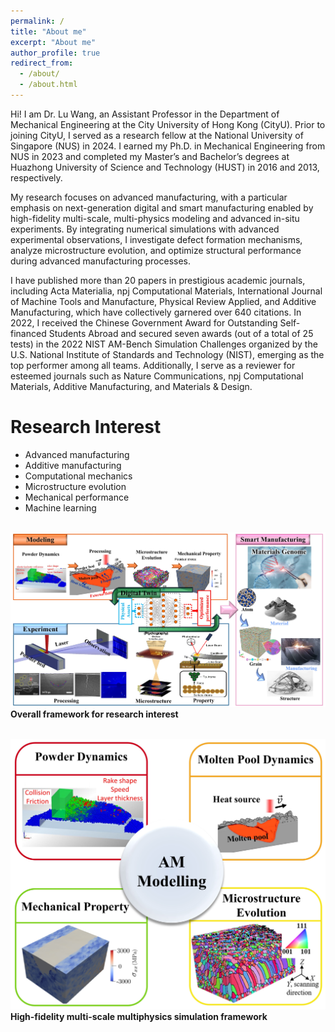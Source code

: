 ```yaml
---
permalink: /
title: "About me"
excerpt: "About me"
author_profile: true
redirect_from: 
  - /about/
  - /about.html
---
```


Hi! I am Dr. Lu Wang, an Assistant Professor in the Department of Mechanical Engineering at the City University of Hong Kong (CityU). Prior to joining CityU, I served as a research fellow at the National University of Singapore (NUS) in 2024. I earned my Ph.D. in Mechanical Engineering from NUS in 2023 and completed my Master’s and Bachelor’s degrees at Huazhong University of Science and Technology (HUST) in 2016 and 2013, respectively.

My research focuses on advanced manufacturing, with a particular emphasis on next-generation digital and smart manufacturing enabled by high-fidelity multi-scale, multi-physics modeling and advanced in-situ experiments. By integrating numerical simulations with advanced experimental observations, I investigate defect formation mechanisms, analyze microstructure evolution, and optimize structural performance during advanced manufacturing processes.

I have published more than 20 papers in prestigious academic journals, including Acta Materialia, npj Computational Materials, International Journal of Machine Tools and Manufacture, Physical Review Applied, and Additive Manufacturing, which have collectively garnered over 640 citations. In 2022, I received the Chinese Government Award for Outstanding Self-financed Students Abroad and secured seven awards (out of a total of 25 tests) in the 2022 NIST AM-Bench Simulation Challenges organized by the U.S. National Institute of Standards and Technology (NIST), emerging as the top performer among all teams. Additionally, I serve as a reviewer for esteemed journals such as Nature Communications, npj Computational Materials, Additive Manufacturing, and Materials & Design.


Research Interest
======
* Advanced manufacturing
* Additive manufacturing
* Computational mechanics
* Microstructure evolution
* Mechanical performance
* Machine learning

<br/><img src='/images/Overall.jpg'>
**Overall framework for research interest**

<br/><img src='/images/Modelling.jpg'>
**High-fidelity multi-scale multiphysics simulation framework**

